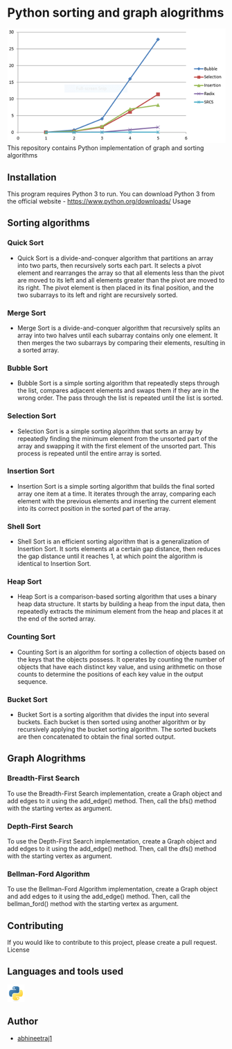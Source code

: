 # Python sorting and graph alogrithms
![alt text](https://github.com/abhineetraj1/python-sort-lib/blob/main/sort.png?raw=true)
This repository contains Python implementation of graph and sorting algorithms

## Installation

This program requires Python 3 to run. You can download Python 3 from the official website - https://www.python.org/downloads/
Usage
## Sorting algorithms
### Quick Sort
*	Quick Sort is a divide-and-conquer algorithm that partitions an array into two parts, then recursively sorts each part. It selects a pivot element and rearranges the array so that all elements less than the pivot are moved to its left and all elements greater than the pivot are moved to its right. The pivot element is then placed in its final position, and the two subarrays to its left and right are recursively sorted.

### Merge Sort
*	Merge Sort is a divide-and-conquer algorithm that recursively splits an array into two halves until each subarray contains only one element. It then merges the two subarrays by comparing their elements, resulting in a sorted array.

### Bubble Sort
*	Bubble Sort is a simple sorting algorithm that repeatedly steps through the list, compares adjacent elements and swaps them if they are in the wrong order. The pass through the list is repeated until the list is sorted.

### Selection Sort
*	Selection Sort is a simple sorting algorithm that sorts an array by repeatedly finding the minimum element from the unsorted part of the array and swapping it with the first element of the unsorted part. This process is repeated until the entire array is sorted.

### Insertion Sort
*	Insertion Sort is a simple sorting algorithm that builds the final sorted array one item at a time. It iterates through the array, comparing each element with the previous elements and inserting the current element into its correct position in the sorted part of the array.

### Shell Sort
*	Shell Sort is an efficient sorting algorithm that is a generalization of Insertion Sort. It sorts elements at a certain gap distance, then reduces the gap distance until it reaches 1, at which point the algorithm is identical to Insertion Sort.

### Heap Sort
*    Heap Sort is a comparison-based sorting algorithm that uses a binary heap data structure. It starts by building a heap from the input data, then repeatedly extracts the minimum element from the heap and places it at the end of the sorted array.

### Counting Sort
*    Counting Sort is an algorithm for sorting a collection of objects based on the keys that the objects possess. It operates by counting the number of objects that have each distinct key value, and using arithmetic on those counts to determine the positions of each key value in the output sequence.

### Bucket Sort
*    Bucket Sort is a sorting algorithm that divides the input into several buckets. Each bucket is then sorted using another algorithm or by recursively applying the bucket sorting algorithm. The sorted buckets are then concatenated to obtain the final sorted output.

## Graph Alogrithms

### Breadth-First Search

To use the Breadth-First Search implementation, create a Graph object and add edges to it using the add_edge() method. Then, call the bfs() method with the starting vertex as argument.

### Depth-First Search

To use the Depth-First Search implementation, create a Graph object and add edges to it using the add_edge() method. Then, call the dfs() method with the starting vertex as argument.

### Bellman-Ford Algorithm

To use the Bellman-Ford Algorithm implementation, create a Graph object and add edges to it using the add_edge() method. Then, call the bellman_ford() method with the starting vertex as argument.

## Contributing

If you would like to contribute to this project, please create a pull request.
License

## Languages and tools used

<p align="left"> <a href="https://www.python.org" target="_blank" rel="noreferrer"> <img src="https://raw.githubusercontent.com/devicons/devicon/master/icons/python/python-original.svg" alt="python" width="40" height="40"/> </a> </p>

## Author
*	[abhineetraj1](http://github.com/abhineetraj1)